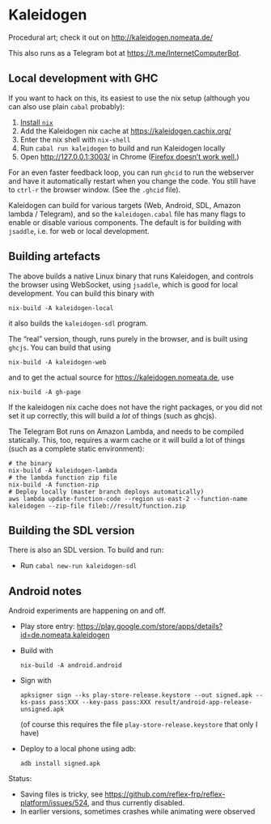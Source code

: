 Kaleidogen
==========

Procedural art; check it out on <http://kaleidogen.nomeata.de/>

This also runs as a Telegram bot at <https://t.me/InternetComputerBot>.

Local development with GHC
--------------------------

If you want to hack on this, its easiest to use the nix setup (although you can
also use plain `cabal` probably):

1. [Install `nix`](https://nixos.org/download.html)
2. Add the Kaleidogen nix cache at <https://kaleidogen.cachix.org/>
3. Enter the nix shell with `nix-shell`
4. Run `cabal run kaleidogen` to build and run Kaleidogen locally
5. Open <http://127.0.0.1:3003/> in Chrome
   ([Firefox doesn’t work well.](https://github.com/ghcjs/jsaddle/issues/64))

For an even faster feedback loop, you can run `ghcid` to run the webserver and
have it automatically restart when you change the code. You still have to
`ctrl-r` the browser window. (See the `.ghcid` file).

Kaleidogen can build for various targets (Web, Android, SDL, Amazon lambda /
Telegram), and so the `kaleidogen.cabal` file has many flags to enable or
disable various components. The default is for building with `jsaddle`, i.e.
for web or local development.

Building artefacts
------------------

The above builds a native Linux binary that runs Kaleidogen, and controls the
browser using WebSocket, using `jsaddle`, which is good for local development.
You can build this binary with

    nix-build -A kaleidogen-local

it also builds the `kaleidogen-sdl` program.


The “real” version, though, runs purely in the browser, and is built using
`ghcjs`. You can build that using

    nix-build -A kaleidogen-web

and to get the actual source for <https://kaleidogen.nomeata.de>, use

    nix-build -A gh-page

If the kaleidogen nix cache does not have the right packages, or you did not
set it up correctly, this will build a _lot_ of things (such as ghcjs).


The Telegram Bot runs on Amazon Lambda, and needs to be compiled statically.
This, too, requires a warm cache or it will build a lot of things (such as a
complete static environment):

    # the binary
    nix-build -A kaleidogen-lambda
    # the lambda function zip file
    nix-build -A function-zip
    # Deploy locally (master branch deploys automatically)
    aws lambda update-function-code --region us-east-2 --function-name kaleidogen --zip-file fileb://result/function.zip

Building the SDL version
------------------------

There is also an SDL version. To build and run:

* Run `cabal new-run kaleidogen-sdl`


Android notes
-------------

Android experiments are happening on and off.

 * Play store entry: <https://play.google.com/store/apps/details?id=de.nomeata.kaleidogen>

 * Build with
   ```
   nix-build -A android.android
   ```
 * Sign with
   ```
   apksigner sign --ks play-store-release.keystore --out signed.apk --ks-pass pass:XXX --key-pass pass:XXX result/android-app-release-unsigned.apk
   ```
   (of course this requires the file `play-store-release.keystore` that only I have)
 * Deploy to a local phone using adb:
   ```
   adb install signed.apk
   ```

Status:

 * Saving files is tricky, see https://github.com/reflex-frp/reflex-platform/issues/524, and thus currently disabled.
 * In earlier versions, sometimes crashes while animating were observed
